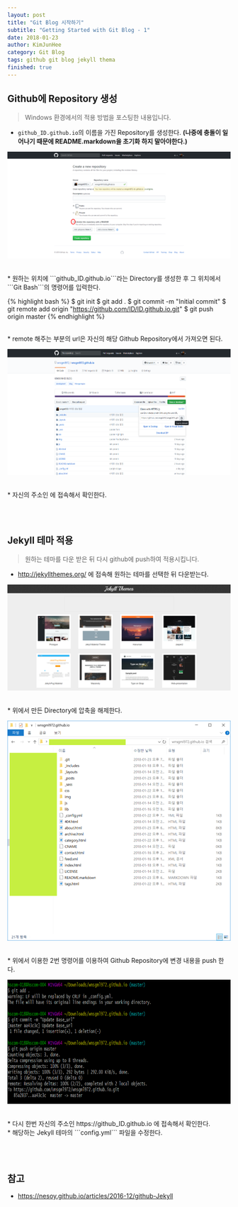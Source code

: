 ```yaml
---
layout: post
title: "Git Blog 시작하기"
subtitle: "Getting Started with Git Blog - 1"
date: 2018-01-23
author: KimJunHee
category: Git Blog
tags: github git blog jekyll thema
finished: true
---
```


## Github에 Repository 생성

> Windows 환경에서의 적용 방법을 포스팅한 내용입니다.

* ```github_ID.github.io```의 이름을 가진 Repository를 생성한다. **(나중에 충돌이 일어나기 때문에 README.markdown을 초기화 하지 말아야한다.)**

![Git](/img/gitBlog/1/gitBlog_repository.png "make repository")

<br/>
* 원하는 위치에 ```github_ID.github.io```라는 Directory를 생성한 후 그 위치에서 ```Git Bash```의 명령어를 입력한다.

{% highlight bash %}
$ git init
$ git add .
$ git commit -m "Initial commit"
$ git remote add origin "https://github.com/ID/ID.github.io.git"
$ git push origin master
{% endhighlight %}

<br/>
* remote 해주는 부분의 url은 자신의 해당 Github Repository에서 가져오면 된다.

![Git](/img/gitBlog/1/gitBlog_copy.png "copy url")

<br/>
* 자신의 주소인 <https://github_ID.github.io> 에 접속해서 확인한다.


<br/><br/>
## Jekyll 테마 적용

> 원하는 테마를 다운 받은 뒤 다시 github에 push하여 적용시킵니다.

* <http://jekyllthemes.org/> 에 접속해 원하는 테마를 선택한 뒤 다운받는다.

![Git](/img/gitBlog/1/gitBlog_thema.png "jekyll Thema")

<br/>
* 위에서 만든 Directory에 압축을 해제한다.

![Git](/img/gitBlog/1/gitBlog_directory.png "directory")

<br/>
* 위에서 이용한 2번 명령어를 이용하여 Github Repository에 변경 내용을 push 한다.

![Git](/img/gitBlog/1/gitBlog_push.png "update base url")

<br/>
* 다시 한번 자신의 주소인 https://github_ID.github.io 에 접속해서 확인한다.

<br/>
* 해당하는 Jekyll 테마의 ```config.yml``` 파일을 수정한다.


<br/><br/>
## 참고

* <https://nesoy.github.io/articles/2016-12/github-Jekyll>
